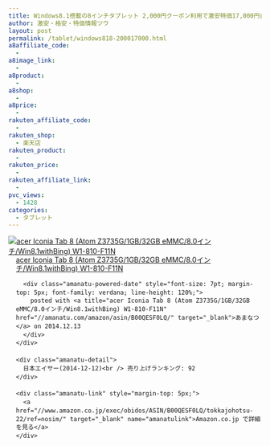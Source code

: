 ```yaml
---
title: Windows8.1搭載の8インチタブレット 2,000円クーポン利用で激安特価17,000円台！送料無料！
author: 激安・格安・特価情報ツウ
layout: post
permalink: /tablet/windows818-200017000.html
a8affiliate_code:
  -
a8image_link:
  -
a8product:
  -
a8shop:
  -
a8price:
  -
rakuten_affiliate_code:
  -
rakuten_shop:
  - 楽天店
rakuten_product:
  -
rakuten_price:
  -
rakuten_affiliate_link:
  -
pvc_views:
  - 1428
categories:
  - タブレット
---
```

<div class="amanatu-box" style="margin-bottom: 0px;">
  <div class="amanatu-image" style="float: left;">
    <a href="//www.amazon.co.jp/exec/obidos/ASIN/B00QESF0LQ/tokkajohotsu-22/ref=nosim/" target="_blank" name="amanatulink"><img style="border: none;" src="//i0.wp.com/ecx.images-amazon.com/images/I/41C-7wKvxhL._SL160_.jpg?w=546" alt="acer Iconia Tab 8 (Atom Z3735G/1GB/32GB eMMC/8.0インチ/Win8.1withBing) W1-810-F11N" data-recalc-dims="1" /></a>
  </div>

  <div class="amanatu-info" style="float: left; margin-left: 15px; line-height: 120%;">
    <div class="amanatu-name" style="margin-bottom: 10px; line-height: 120%;">
      <a href="//www.amazon.co.jp/exec/obidos/ASIN/B00QESF0LQ/tokkajohotsu-22/ref=nosim/" target="_blank" name="amanatulink">acer Iconia Tab 8 (Atom Z3735G/1GB/32GB eMMC/8.0インチ/Win8.1withBing) W1-810-F11N</a></p>

      <div class="amanatu-powered-date" style="font-size: 7pt; margin-top: 5px; font-family: verdana; line-height: 120%;">
        posted with <a title="acer Iconia Tab 8 (Atom Z3735G/1GB/32GB eMMC/8.0インチ/Win8.1withBing) W1-810-F11N" href="//amanatu.com/amazon/asin/B00QESF0LQ/" target="_blank">あまなつ</a> on 2014.12.13
      </div>
    </div>

    <div class="amanatu-detail">
      日本エイサー(2014-12-12)<br /> 売り上げランキング: 92
    </div>

    <div class="amanatu-link" style="margin-top: 5px;">
      <a href="//www.amazon.co.jp/exec/obidos/ASIN/B00QESF0LQ/tokkajohotsu-22/ref=nosim/" target="_blank" name="amanatulink">Amazon.co.jp で詳細を見る</a>
    </div>
  </div>

  <div class="amanatu-footer" style="clear: left;">
  </div>
</div>